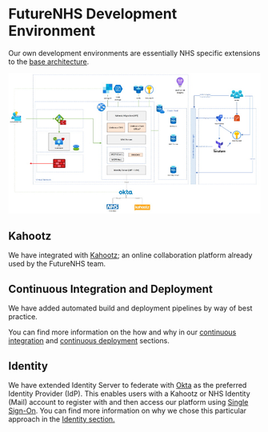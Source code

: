 # FutureNHS Development Environment

Our own development environments are essentially NHS specific extensions to the [base architecture](../README.md).

![](./high-level-overview-of-dev.jpg)

## Kahootz

We have integrated with [Kahootz](https://www.kahootz.com/); an online collaboration platform already used by the FutureNHS team.

## Continuous Integration and Deployment

We have added automated build and deployment pipelines by way of best practice.

You can find more information on the how and why in our [continuous integration](../../continuous-integration/README.md) and [continuous deployment](../../continuous-deployment/README.md) sections.

## Identity

We have extended Identity Server to federate with [Okta](https://www.okta.com/) as the preferred Identity Provider (IdP).  This enables users with a Kahootz or NHS Identity (Mail) account to register with and then access our platform using [Single Sign-On](https://en.wikipedia.org/wiki/Single_sign-on).  You can find more information on why we chose this particular approach in the [Identity section.](../identity/README.md)